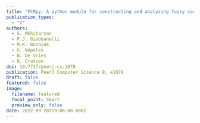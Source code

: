 ```yaml
---
title: "FCMpy: A python module for constructing and analyzing fuzzy cognitive maps"
publication_types:
  - "2"
authors:
  - S. Mkhitaryan
  - P.J. Giabbanelli
  - M.K. Wozniak
  - G. Nápoles
  - N. De Vries
  - R. Crutzen
doi: 10.7717/peerj-cs.1078
publication: PeerJ Computer Science 8, e1078
draft: false
featured: false
image:
  filename: featured
  focal_point: Smart
  preview_only: false
date: 2022-09-28T19:06:00.000Z
---
```

